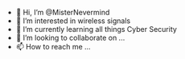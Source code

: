 - 👋 Hi, I’m @MisterNevermind
- 👀 I’m interested in wireless signals
- 🌱 I’m currently learning all things Cyber Security
- 💞️ I’m looking to collaborate on ...
- 📫 How to reach me ...

<!---
MisterNevermind/MisterNevermind is a ✨ special ✨ repository because its `README.md` (this file) appears on your GitHub profile.
You can click the Preview link to take a look at your changes.
--->
